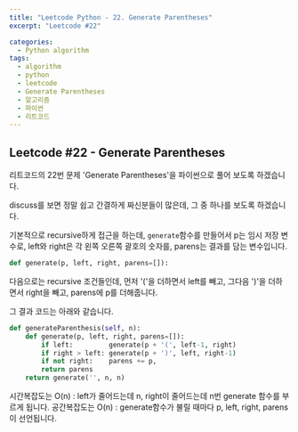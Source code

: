 ```yaml
---
title: "Leetcode Python - 22. Generate Parentheses"
excerpt: "Leetcode #22"

categories:
  - Python algorithm
tags:
  - algorithm
  - python
  - leetcode
  - Generate Parentheses
  - 알고리즘
  - 파이썬
  - 리트코드
---
```


## Leetcode #22 - Generate Parentheses
리트코드의 22번 문제 'Generate Parentheses'을 파이썬으로 풀어 보도록 하겠습니다. 

discuss를 보면 정말 쉽고 간결하게 짜신분들이 많은데, 그 중 하나를 보도록 하겠습니다.

기본적으로 recursive하게 접근을 하는데, ```generate```함수를 만들어서 p는 임시 저장 변수로, left와 right은 각 왼쪽 오른쪽 괄호의 숫자를, parens는 결과를 담는 변수입니다.
```python
def generate(p, left, right, parens=[]):
```

다음으로는 recursive 조건들인데, 먼저 '('을 더하면서 left를 빼고, 그다음 ')'을 더하면서 right을 빼고, parens에 p를 더해줍니다.

그 결과 코드는 아래와 같습니다.
```python
def generateParenthesis(self, n):
    def generate(p, left, right, parens=[]):
        if left:         generate(p + '(', left-1, right)
        if right > left: generate(p + ')', left, right-1)
        if not right:    parens += p,
        return parens
    return generate('', n, n)
```

시간복잡도는 O(n) : left가 줄어드는데 n, right이 줄어드는데 n번 generate 함수를 부르게 됩니다.
공간복잡도는 O(n) : generate함수가 불릴 때마다 p, left, right, parens이 선언됩니다.